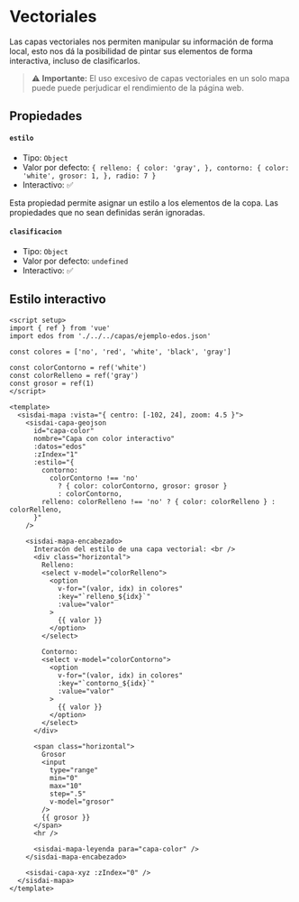 # Vectoriales

Las capas vectoriales nos permiten manipular su información de forma local, esto nos dá la posibilidad de pintar sus elementos de forma interactiva, incluso de clasificarlos.

> ⚠️ **Importante:** El uso excesivo de capas vectoriales en un solo mapa puede puede perjudicar el rendimiento de la página web.

## Propiedades

#### `estilo`

- Tipo: `Object`
- Valor por defecto: `{ relleno: { color: 'gray', }, contorno: { color: 'white', grosor: 1, }, radio: 7 }`
- Interactivo: ✅

Esta propiedad permite asignar un estilo a los elementos de la copa. Las propiedades que no sean definidas serán ignoradas.

#### `clasificacion`

- Tipo: `Object`
- Valor por defecto: `undefined`
- Interactivo: ✅

## Estilo interactivo

<capas-ColoresInteractivos />

```html{14-26}
<script setup>
import { ref } from 'vue'
import edos from './../../capas/ejemplo-edos.json'

const colores = ['no', 'red', 'white', 'black', 'gray']

const colorContorno = ref('white')
const colorRelleno = ref('gray')
const grosor = ref(1)
</script>

<template>
  <sisdai-mapa :vista="{ centro: [-102, 24], zoom: 4.5 }">
    <sisdai-capa-geojson
      id="capa-color"
      nombre="Capa con color interactivo"
      :datos="edos"
      :zIndex="1"
      :estilo="{
        contorno:
          colorContorno !== 'no'
            ? { color: colorContorno, grosor: grosor }
            : colorContorno,
        relleno: colorRelleno !== 'no' ? { color: colorRelleno } : colorRelleno,
      }"
    />

    <sisdai-mapa-encabezado>
      Interacón del estilo de una capa vectorial: <br />
      <div class="horizontal">
        Relleno:
        <select v-model="colorRelleno">
          <option
            v-for="(valor, idx) in colores"
            :key="`relleno_${idx}`"
            :value="valor"
          >
            {{ valor }}
          </option>
        </select>

        Contorno:
        <select v-model="colorContorno">
          <option
            v-for="(valor, idx) in colores"
            :key="`contorno_${idx}`"
            :value="valor"
          >
            {{ valor }}
          </option>
        </select>
      </div>

      <span class="horizontal">
        Grosor
        <input
          type="range"
          min="0"
          max="10"
          step=".5"
          v-model="grosor"
        />
        {{ grosor }}
      </span>
      <hr />

      <sisdai-mapa-leyenda para="capa-color" />
    </sisdai-mapa-encabezado>

    <sisdai-capa-xyz :zIndex="0" />
  </sisdai-mapa>
</template>
```

